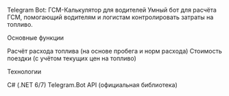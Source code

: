 Telegram Bot: ГСМ-Калькулятор для водителей
Умный бот для расчёта ГСМ, помогающий водителям и логистам контролировать затраты на топливо.

 Основные функции

Расчёт расхода топлива (на основе пробега и норм расхода)
Стоимость поездки (с учётом текущих цен на топливо)

 Технологии

C# (.NET 6/7)
Telegram.Bot API (официальная библиотека)
